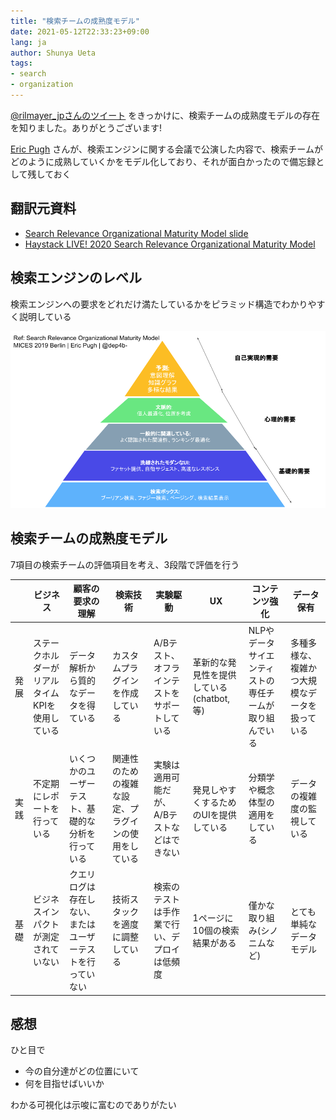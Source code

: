 ```yaml
---
title: "検索チームの成熟度モデル"
date: 2021-05-12T22:33:23+09:00
lang: ja
author: Shunya Ueta
tags:
- search
- organization
---
```


[@rilmayer_jpさんのツイート](https://twitter.com/rilmayer_jp/status/1348151389298454528) をきっかけに、検索チームの成熟度モデルの存在を知りました。ありがとうございます!

[Eric Pugh](https://twitter.com/dep4b) さんが、検索エンジンに関する会議で公演した内容で、検索チームがどのように成熟していくかをモデル化しており、それが面白かったので備忘録として残しておく

## 翻訳元資料

- [Search Relevance Organizational Maturity Model slide](https://mices.co/mices2019/slides/pugh_search-organizational-maturity-model.pdf)
- [Haystack LIVE! 2020 Search Relevance Organizational Maturity Model](https://youtu.be/i1M2eUMXXQY)

## 検索エンジンのレベル

検索エンジンへの要求をどれだけ満たしているかをピラミッド構造でわかりやすく説明している

![翻訳 検索チームの成熟度モデル - Search Relevance Organizational Maturity Model MICES 2019 Berlin _ Eric Pugh _ @dep4b-(1).png](/posts/2021-05-12/images/1.png)

## 検索チームの成熟度モデル

7項目の検索チームの評価項目を考え、3段階で評価を行う

|   | ビジネス  | 顧客の要求の理解  | 検索技術  | 実験駆動  | UX  | コンテンツ強化  | データ保有  |
|---|---|---|---|---|---|---|---|
|  発展 |  ステークホルダーがリアルタイムKPIを使用している | データ解析から質的なデータを得ている  | カスタムプラグインを作成している  |  A/Bテスト、オフラインテストをサポートしている | 革新的な発見性を提供している(chatbot, 等)  |  NLPやデータサイエンティストの専任チームが取り組んでいる | 多種多様な、複雑かつ大規模なデータを扱っている |
|  実践 |  不定期にレポートを行っている | いくつかのユーザーテスト、基礎的な分析を行っている  | 関連性のための複雑な設定、プラグインの使用をしている | 実験は適用可能だが、A/Bテストなどはできない  | 発見しやすくするためのUIを提供している | 分類学や概念体型の適用をしている  |  データの複雑度の監視している |
|  基礎 | ビジネスインパクトが測定されていない  | クエリログは存在しない、またはユーザーテストを行っていない  | 技術スタックを適度に調整している  |  検索のテストは手作業で行い、デプロイは低頻度 | 1ページに10個の検索結果がある  | 僅かな取り組み(シノニムなど)  | とても単純なデータモデル  |

## 感想

ひと目で

- 今の自分達がどの位置にいて
- 何を目指せばいいか

わかる可視化は示唆に富むのでありがたい
